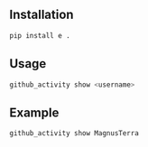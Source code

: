 ## Installation

```bash
pip install e .
```

## Usage

```bash
github_activity show <username>
```

## Example

```bash
github_activity show MagnusTerra
```